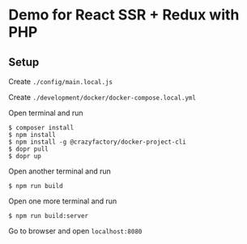 # Demo for React SSR + Redux with PHP

## Setup

Create `./config/main.local.js`

Create `./development/docker/docker-compose.local.yml`

Open terminal and run
```
$ composer install
$ npm install
$ npm install -g @crazyfactory/docker-project-cli
$ dopr pull
$ dopr up
```

Open another terminal and run
```
$ npm run build
```

Open one more terminal and run
```
$ npm run build:server
```

Go to browser and open `localhost:8080`
